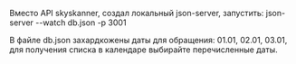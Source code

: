 Вместо API skyskanner, создал локальный json-server, запустить:
json-server --watch db.json -p 3001

В файле db.json захардкожены даты для обращения: 01.01, 02.01, 03.01,
для получения списка в календаре выбирайте перечисленные даты.
